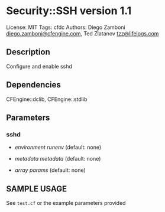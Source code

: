 # Security::SSH version 1.1

License: MIT
Tags: cfdc
Authors: Diego Zamboni <diego.zamboni@cfengine.com>, Ted Zlatanov <tzz@lifelogs.com>

## Description
Configure and enable sshd

## Dependencies
CFEngine::dclib, CFEngine::stdlib

## Parameters
### sshd
* _environment_ *runenv* (default: none)

* _metadata_ *metadata* (default: none)

* _array_ *params* (default: none)


## SAMPLE USAGE
See `test.cf` or the example parameters provided

